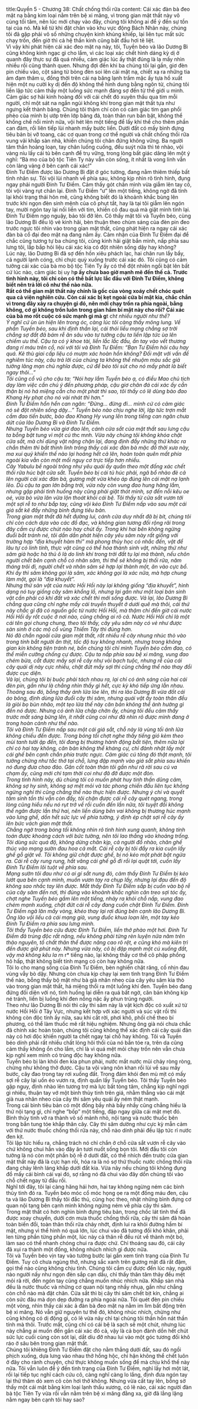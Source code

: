 title:Quyển 5 - Chương 38: Chất chống thối rữa
content:
Cái xác đàn bà đeo mặt nạ bằng kim loại nằm trên bệ xi măng, vì trong gian mật thất này vô cùng tối tăm, nên lúc mới chạy vào đây, chúng tôi không ai để ý đến sự tồn tại của nó. Mà kể từ khi đặt chân vào khu vực động Bách Nhãn này, chúng tôi đã gặp phải vô số những chuyện kinh khủng khiếp, lại liên tục mất sức chạy trốn, đến giờ thì cả hệ thần kinh cũng bắt đầu hơi tê liệt.<br>Vì vậy khi phát hiện cái xác đeo mặt nạ này, tôi, Tuyền béo và lão Dương Bì cũng không kinh ngạc gì cho lắm, vì các loại xác chết hình dáng kỳ dị ở quanh đây thực sự đã quá nhiều, cảm giác lúc ấy thật đúng là lạ mấy nhìn nhiều rồi cũng thành quen. Nhưng đợi đến khi ba chúng tôi lại gần, giơ đèn pin chiếu vào, cột sáng từ bòng đèn soi lên cái mặt nạ, chiết xạ ra những tia ảm đạm thâm u, đồng thời trên cái nạ băng lạnh trầm mặc ấy tựa hồ xuất hiện một nụ cười ky dị đến độ không thể hình dung bằng ngôn từ, chúng tôi liền lập tức cảm thấy một luồng sức mạnh đáng sợ đến từ thế giới u minh. Cảm giác sợ hãi kinh hoàng đối với cái chết đó xuyên thấu qua tim mỗi người, chỉ một sát na ngắn ngủi không khí trong gian mật thất tựa như ngưng kết thành băng. Chúng tôi thậm chí còn có cảm giác tim gan phổi phèo của mình bị ướp trên lớp băng đá, toàn thân run bần bật, không thể khống chế nổi mình nữa, vội hét lên một tiếng để lấy khí thế cho thêm phần can đảm, rồi liên tiếp lùi nhanh mấy bước liền. Dưới đất có mấy bình đựng tiêu bản bị vỡ toang, các cơ quan trong cơ thể người và chất chống thối rữa vung vãi khắp sàn nhà, khiến chúng tôi chân đứng không vững. Ba người tâm thần hoảng loạn, tay chân luống cuống, đều suýt nữa thì té nhào, vội vàng níu lấy cái tủ bên cạnh để trụ vững, trong lòng bất giác dâng lên một ý nghĩ: “Bà mo của bộ tộc Tiên Ty này vẫn còn sống, ít nhất là vong linh vẫn còn lảng vảng ở bên cạnh cái xác!”<br>Đinh Tư Điềm được lão Dương Bì đặt ở góc tường, đang nằm thiêm thiếp bất tỉnh nhân sự. Tôi vội lùi nhanh về phía sau, không kịp nhìn rõ tình hình, đụng ngay phải người Đinh Tư Điềm. Cảm thấy gót chân mình vừa giẫm lên tay cô, tôi vội vàng rụt chân lại. Đinh Tư Điềm “ư” lên một tiếng, không ngờ đã tỉnh lại khỏi trạng thái hôn mê, cũng không biết đó là khoảnh khắc bùng lên trước khi ngọn đèn sinh mệnh của cô phụt tắt, hay là tại tôi giẫm lên ngón tay, mười ngón tay lại nối liền với tim, khiến cô đau quá mà giật mình tỉnh lại.<br>Đinh Tư Điềm ngọ nguậy, bảo tôi đỡ lên. Cô thấy mặt tôi và Tuyền béo, cùng lão Dương Bì đều lộ vẻ kinh hãi, bèn thuận theo chùm sáng của đèn pin đeo trước ngực tôi nhìn vào trong gian mật thất, cũng phát hiện ra ngay cái xác đàn bà cổ đại đeo mặt nạ đang nằm ấy. Cảm nhận của Đinh Tư Điềm đại để chắc cũng tương tự ba chúng tôi, cũng kinh hãi giật bắn mình, nấp phía sau lưng tôi, lắp bắp hỏi liệu cái xác kia có đột nhiên sống dậy hay không?<br>Lúc này, lão Dương Bì đã sợ đến hồn xiêu phách lạc, hai chân run lẩy bẩy, cả người lạnh cóng, chỉ chực quỳ xuống trước cái xác đó. Tôi cũng có cảm tưởng cái xác của bà mo bộ tộc Tiên Ty ấy có thể đột nhiên ngồi bật lên bất cứ lúc nào, cảm giác bị uy h**p ấy chưa bao giờ mạnh mẽ đến thế cả. Trước tình hình này, tôi chỉ còn có thể bất lực lắc đầu với Đinh Tư Điềm, không biết nên trả lời cô như thế nào nữa.<br>Rất có thể gian mật thất này chính là gốc của vòng xoáy chết chóc quét qua cả viện nghiên cứu. Còn cái xác bị kẹt ngoài cửa bí mật kia, chắc chắn vì trong đây xảy ra chuyện gì đó, nên mới chạy trốn ra phía ngoài, bằng không, cớ gì không trốn luôn trong gian hầm bí mật này cho rồi? Cái xác của bà mo rốt cuộc có sức mạnh gì mà g**t ch*t nhiều người như thế?<br>Ý nghĩ cứ ùn ùn hiện lên trong óc, càng lúc tôi càng thấy mông lung. Về phần Tuyền béo, sau khi định thần lại, cái thói liều mạng chẳng sợ trời chẳng sợ đất đã bám rễ ăn sâu vào tư tưởng cậu ta liền lập tức ùa lên chiếm ưu thế. Cậu ta có ý khoe tài, liền lắc lắc đầu, ấn tay vào vết thương đang rỉ máu trên cổ, nói với tôi và Đinh Tư Điềm: “Bạn Tư Điềm hỏi câu hay quá. Kẻ thù giai cấp liệu có mượn xác hoàn hồn không? Đối mặt với vấn đề nghiêm túc này, câu trả lời của chúng ta không thể nhuộm màu sắc giả tưởng lãng mạn chủ nghĩa được, cứ để béo tôi sút cho nó mấy phát là biết ngay thôi...”<br>Tôi cũng cổ vũ cho cậu ta: “Nói hay lắm Tuyền béo ạ, có điều Mao chủ tịch dạy làm việc cần chú ý đến phương pháp, cậu giơ chân đá cái xác ấy cẩn thận bị nó há miệng cắn cho một phát thì sao, tôi thấy có lẽ dùng bảo đao Khang Hy phạt cho nó vài nhát thì hơn.”<br>Đinh Tư Điềm hổn hển can ngăn: “Đừng... đừng đi... mình cứ có cảm giác nó sẽ đột nhiên sống dậy...” Tuyền béo nào chịu nghe lời, lập tức trợn mắt cầm đao tiến bước, bảo đao Khang Hy vung lên trong tiếng can ngăn chưa dứt của lão Dương Bì và Đinh Tư Điềm.<br>Nhưng Tuyền béo vừa giơ đao lên, cánh cửa sắt của mật thất sau lưng cậu ta bỗng bật tung vì một cú th*c m*nh. Vừa nãy chúng tôi không khóa chặt cửa sắt, mà chỉ dùng vật nặng chặn lại, đang định đẩy những thứ khác ra chắn thêm thì bất thình lình trông thấy cái xác đàn bà mặc đồ thời xưa này, ma xui quỷ khiến thế nào lại hoảng hết cả lên, hoàn toàn quên mất phía ngoài kia vẫn còn một mối nguy cơ trực tiếp hơn nhiều.<br>Cây Yabulu bề ngoài trông như yêu quái ấy quấn theo một đống xác chết thối rữa húc bật cửa sắt. Tuyền béo bị cái tủ húc phải, ngã bổ nhào đè cả lên người cái xác đàn bà, gương mặt vừa khéo áp đúng lên cái mặt nạ lạnh lẽo. Dù cậu ta gan lớn bằng trời, vừa nãy còn vung đao hung hăng lắm, nhưng gặp phải tình huống này cũng phải giật thót mình, sợ đến nỗi kêu oe oé, vừa bò vừa lăn vừa lộn thoát khỏi cái bệ. Tôi thấy từ cửa sắt vươn tới một sợi rễ to như bắp tay, cũng vội kéo Đinh Tư Điềm nấp vào sau một cái giá sắt kê đầy những bình đựng tiêu bản.<br>Trong gian mật thất đã hết đường lui, cánh cửa duy nhất đã bị bít, chúng tôi chỉ còn cách dựa vào các đồ đạc, và không gian tương đối rộng rãi trong đây cầm cự được chút nào hay chút ấy. Trong khi hai bên không ngừng đuổi bắt tránh né, tôi dần dần phát hiện cây yêu sâm này rất giống với trường hợp “địa khuyết hàm thi” mà phong thủy học có nhắc đến, vật để lâu tự có linh tính, thực vật cũng có thể hóa thành sinh vật, những thứ như sâm già hoặc hà thủ ô là do linh khí trong trời đất tụ lại mà thành, nếu chôn người chết bên cạnh chỗ có nhân sâm, thi thể sẽ không bị thối rữa, năm tháng trôi đi, người chết và nhân sâm sẽ hợp lại thành một, ăn vào cực bổ. Khi ấy thì sâm không gọi là sâm, xác không gọi là xác nữa, mà hợp chung làm một, gọi là “địa khuyết”.<br>Nhưng thứ sản vật của nước Hồi Hồi này lại không giống “địa khuyết”, hình dạng nó tuy giống cây sâm khổng lồ, nhưng lại gần như một loại bán sinh vật cần phải có khí đất và xác chết thì mới sống được. Vả lại, lão Dương Bì chẳng qua cũng chỉ nghe mấy cái truyền thuyết ở dưới quê mà thôi, cái thứ này chắc gì đã có nguồn gốc từ nước Hồi Hồi, mà thậm chí đến giờ cái nước Hồi Hồi ấy rốt cuộc ở nơi nào, cũng chẳng ai rõ cả. Nước Hồi Hồi chỉ là một cái tên gọi chung chung, theo tôi thấy, cây yêu sâm này có vẻ như được sản sinh ở các mộ cổ vùng Thiểm Tây thì đúng hơn.<br>Nó đã chắn ngoài cửa gian mật thất, rất nhiều rễ cây nhung nhúc thò vào trong tính bắt người ăn thịt, tốc độ tuy không nhanh, nhưng trong không gian kín không tiện tránh né, bốn chúng tôi chỉ mình Tuyền béo cầm đao, có thể miễn cưỡng chống cự được. Cậu ta nấp phía sau bệ xi măng, vung đao chém bừa, cắt được mấy sợi rễ cây như vòi bạch tuộc, nhưng rễ của cái cây quái dị này cực nhiều, chặt đứt mấy sợi thì cũng chẳng thể nào thay đổi được cục diện.<br>Vả lại, chúng tôi bị buộc phải tách nhau ra, lại chỉ có ánh sáng của hai cái đèn pin, gần như là chẳng nhìn thấy gì hết, cực kỳ khó tiếp ứng lẫn nhau. Thoáng sau đó, bỗng thấy ánh lửa lóe lên, thì ra lão Dương Bì vừa đốt cái áo bông, định dùng lửa đuổi cây thi sâm, nhưng quái vật ấy toàn thân đều là giòi bọ bùn nhão, một tẹo lửa thế này căn bản không thể ảnh hưởng gì đến nó được. Nhưng có ánh lửa chập chờn ấy, chúng tôi đều cảm thấy trước mắt sáng bừng lên, ít nhất cũng coi như đã nhìn rõ được mình đang ở trong hoàn cảnh như thế nào.<br>Tôi và Đinh Tư Điềm nấp sau một cái giá sắt, chỗ này là vùng tối ánh lửa không chiếu đến được. Trong bóng tối chợt nghe thấy tiếng gió kèm theo mùi tanh tưởi ập đến, tôi đang bị thương hành động bất tiện, thêm nữa lại chỉ có hai tay không, căn bản không thể kháng cự, chỉ đành nhặt lấy một cái ghế bên cạnh chắn phía trước ngực. Cảm giác cú tông đó thật mạnh, tôi tưởng chừng như tắc thở tại chỗ, lưng đập mạnh vào giá sắt phía sau khiến nó đung đưa chao đảo. Gân cốt toàn thản tôi gần như rã rời sau cú va chạm ấy, cũng mới chỉ tạm thời coi như đã đỡ được một đòn.<br>Trong tình hình này, dù chúng tôi có muốn phát huy tinh thần dũng cảm, không sợ hy sinh, không sợ mệt mỏi và tác phong chiến đấu liên tục không ngừng nghỉ thì cũng chẳng thể nào thực hiện được. Nhưng ý chí và quyết tâm sinh tồn thì vẫn còn đấy, tôi chặn được cái rễ cây quét ngang, trong lòng cũng hiểu nếu nó rụt trở về rồi cuốn đến lần nữa, tôi tuyệt đối không thể ngăn được lần thứ hai, nên liền dùng bên vai không bị thương húc mạnh vào lưng ghế, dồn hết sức lực về phía tường, ý định ép chặt sợi rễ cây ấy lên bức vách gian mật thất.<br>Chẳng ngờ trong bóng tối không nhìn rõ tình hình xung quanh, không tính toán được khoảng cách với bức tường, nên tôi lao thẳng vào khoảng trống. Tôi dùng sức quá độ, không dừng chân kịp, cả người đổ nhào, chân ghế thúc vào mạng sườn đau hoa cả mắt. Cái rễ cây bị tôi đẩy ra kia cuộn lấy ghế gỗ giật về. Tôi không giữ chặt được ghế, bị nó kéo một phát bật ngửa ra. Cái rễ cây rung rung, hất văng cái ghế gỗ đi rồi lại quật tới, cuốn lấy Đinh Tư Điềm lôi tuột về phía sau.<br>Mạng sườn tôi đau như có ai gí sắt nung đỏ, cảm thấy Đinh Tư Điềm bị kéo lướt qua bên cạnh mình, muốn vươn tay ra chụp lấy, nhưng lại đau đến độ không sao nhấc tay lên được. Mắt thấy Đinh Tư Điềm sắp bị cuốn vào bộ rễ của cây sâm đến nơi, thì đúng vào khoảnh khắc nghìn cân treo sợi tóc ấy, chợt nghe Tuyền béo gầm lên một tiếng, nhảy ra khỏi chỗ nấp, vung đao chém mạnh xuống, chặt đứt cái rễ cây đang cuốn chặt Đinh Tư Điềm. Đinh Tư Điềm ngã lăn mấy vòng, khéo thay lại rơi đúng bên cạnh lão Dương Bì. Ông lão vội liều cả cái mạng già, vung đuốc khua loạn lên, một tay kéo Đinh Tư Điềm ra phía sau lưng mình.<br>Tôi thấy Tuyền béo cứu được Đinh Tư Điềm, liền thở phào một hơi. Đinh Tư Điềm đã trúng độc rất nặng, nếu không phải từng rèn luyện nửa năm trên thảo nguyên, tố chất thân thể được nâng cao rõ rệt, e cũng khó mà kiên trì đến được giờ phút này. Nhưng vừa nãy, cô bị đập mạnh một cú xuống đất, vậy mà không kêu la r*n r* tiếng nào, lại không thấy cơ thể cô phập phồng hô hấp, thật không biết tính mạng có còn hay không nữa.<br>Tôi lo cho mạng sống của Đinh Tư Điềm, bèn nghiến chặt răng, cố nhịn đau vùng vẫy bò dậy. Nhưng còn chưa kịp chạy lại xem tình trạng Đinh Tư Điềm thế nào, bỗng thấy bộ mặt như bà già nhăn nheo của cây yêu sâm kia thò vào trong gian mật thất, há miệng thổi ra một luồng khí đen. Tuyền béo đang đứng đối diện với nó, tình huống lại diễn ra quá bất ngờ, căn bản không kịp né tránh, liền bị luồng khí đen nồng nặc ấy phun trúng người.<br>Theo như lão Dương Bì nói thì cây thi sâm này là vật kịch độc có xuất xứ từ nước Hồi Hồi ở Tây Vực, nhưng kết hợp với xác người và súc vật rồi thì không còn độc tính ấy nữa, sau khi cắt rời, phơi khô, phối chế theo bí phương, có thể làm thuốc mê rất hiệu nghiệm. Nhưng ông già nói chưa chắc đã chính xác hoàn toàn, chúng tôi cũng không thể xác định cái cây quái đản này có hơi độc khiến người ta chết ngay tại chỗ hay không. Tôi và Tuyền béo dính phải rất nhiều chất lỏng hôi thối của nó bắn tóe ra, trên da cũng cảm thấy không ổn cho lắm, chỉ là vì quá mệt mỏi chạy trốn nên vẫn chưa kịp nghĩ xem mình có trúng độc hay không nữa.<br>Tuyền béo bị làn khói đen kia phun phải, nước mắt nước mũi chảy ròng ròng, chừng như không thở được. Cậu ta vội vàng nôn khan rồi lùi về sau mấy bước, cây đao trong tay rơi xuống đất. Trong đám khói đen mù mịt có mấy sợi rễ cây lại uốn éo vươn ra, định quấn lấy Tuyền béo. Tôi thấy Tuyền béo gặp nguy, định nhào lên tương trợ mà lực bất tòng tâm, chẳng kịp nghĩ ngợi gì nhiều, thuận tay vớ một bình thủy tinh trên giá, nhằm thẳng vào cái mặt già nua nhăn nheo của cây thi sâm yêu quái ấy ném thật mạnh.<br>Trong cái bình tiêu bản có một đống bầy nhà bầy nhầy cũng chẳng hiểu là thứ nội tạng gì, chỉ nghe “bốp” một tiếng, đập ngay giữa cái mặt mẹt đó. Bình thủy tinh vỡ ra thành vô số mảnh nhỏ, nội tạng và nước thuốc bên trong bắn tung tóe khắp thân cây. Cây thi sâm dường như cực kỳ mẫn cảm với thứ nước thuốc chống thối rữa này, chỗ nào dính phải đều lập tức rỉ nước đen kịt.<br>Tôi lập tức hiểu ra, chẳng trách nó chỉ chắn ở chỗ cửa sắt vươn rễ cây vào chứ không chui hẳn vào đây ăn tươi nuốt sống bọn tôi. Mới đầu tôi còn tưởng là nó còn một phần bộ rễ ở dưới đất, có thể nhích đến trước cửa gian mật thất này đã là cực hạn rồi, hóa ra là nó sợ thứ thuốc nước chống thối rữa đang chảy lênh láng khắp dưới đất kia. Vừa nãy nếu chúng tôi không đụng đổ mấy cái bình cái vại đó, sợ rằng nó đã chui vào đây dồn chúng tôi vào chỗ chết ngay từ đầu rồi.<br>Nghĩ tới đây, tôi lại càng hăng hái hơn, hai tay không ngừng ném các bình thủy tinh đó ra. Tuyền béo móc cổ móc họng ọe ra một đống máu đen, cậu ta và lão Dương Bì thấy tôi đắc thủ, cũng học theo, nhặt những bình đựng cơ quan nội tạng bên cạnh mình không ngừng ném về phía cây thi sâm.<br>Trong mật thất có hơn nghìn bình đựng tiêu bản, trong chốc lát tình thế đã được xoay chuyển, dưới cơn mưa thuốc chống thối rữa, cây thi sâm đã hoàn toàn biến đổi, toàn thân thối rữa chảy nhớt, định lui ra khỏi đường hầm bí mật, nhưng vì thể hình nó quá lớn, lúc chui vào đã tương đối khó khăn, phải len từng phần từng phần một, lúc này cả thân rễ đều rút về thành một bó, làm sao có thể nhanh chóng chui ra được chứ. Chỉ thoáng sau đó, cái cây đã xụi ra thành một đống, không nhúch nhích gì được nữa.<br>Tôi và Tuyền béo vịn tay vào tường bước lại gần xem tình trạng của Đinh Tư Điềm. Tuy cô chưa ngùng thở, nhưng sắc xanh trên gương mặt đã rất đậm, gọi thế nào cũng không chịu tỉnh. Chúng tôi cầm cự được đến lúc này, người nào người nấy như ngọn đèn sắp cạn dầu, chỉ thấy thân tâm thảy đều mệt mỏi rã rời, đến ngón tay cũng chẳng muốn nhúc nhích nữa. Khắp sàn nhà đều là nước thuốc và những cơ quan nội tạng nhầy nhụa, gần như chẳng còn chỗ nào mà đặt chân. Cửa sắt thì bị cây thi sâm chết bịt kín, chẳng ai còn sức đâu mà dọn dẹp đường ra phía ngoài nữa. Tôi quét đèn pin chiếu một vòng, nhìn thấy cái xác ả đàn bà đeo mặt nạ nằm im lìm bất động trên bệ xi măng. Nó vẫn giữ nguyên tư thế đó, không nhúc nhích, chừng như cũng không có dị động gì, có lẽ vừa nãy chỉ tại chúng tôi thần hồn nát thần tính mà thôi. Trước mắt, cũng chỉ có cái bệ là sạch sẽ một chút, nhưng lúc này chẳng ai muốn đến gần cái xác đó cả, vậy là cả bọn đành dồn hết chút sức lực cuối cùng còn sót lại, dắt díu đỡ nhau lui vào một góc tương đối khô ráo ở sâu bên trong gian mật thất.<br>Chúng tôi khiêng Đinh Tư Điềm đặt cho nằm thẳng dưới đất, sau đó ngồi phịch xuống, dựa lưng vào nhau thở hồng hộc, chỉ hận không thể chết luôn ở đây cho rảnh chuyện, chứ thực không muốn sống để mà chịu khổ thế này nữa. Tôi vẫn luôn để ý đến tình trạng của Đinh Tư Điềm, nghỉ lấy hơi một lát, rồi lại tiếp tục nghĩ cách cứu cô, càng nghĩ càng lo lắng, định đưa ngón tay lại thử thăm dò xem cô còn hơi thở không. Nhưng vừa cất tay lên, bỗng sờ thấy một cái mặt bằng kim loại lạnh thấu xương, có lẽ nào, cái xác người đàn bà tộc Tiên Ty vừa rồi vẫn nằm trên bệ xi măng đằng xa, giờ đã lẳng lặng nằm ngay bên cạnh tôi hay sao?